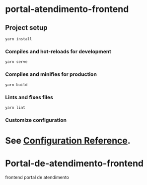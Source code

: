 # portal-atendimento-frontend

## Project setup
```
yarn install
```

### Compiles and hot-reloads for development
```
yarn serve
```

### Compiles and minifies for production
```
yarn build
```

### Lints and fixes files
```
yarn lint
```

### Customize configuration
See [Configuration Reference](https://cli.vuejs.org/config/).
=======
# Portal-de-atendimento-frontend
frontend portal de atendimento


<!-- SEMPRE EXECUTAR SERV BACK COM // npm run start:dev -->